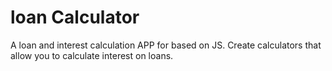 # loan Calculator

A loan and interest calculation APP for based on JS. Create calculators that allow you to calculate interest on loans.
